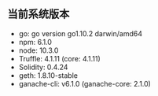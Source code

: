 ## 当前系统版本

+ go: go version go1.10.2 darwin/amd64
+ npm: 6.1.0
+ node: 10.3.0
+ Truffle: 4.1.11 (core: 4.1.11)
+ Solidity: 0.4.24
+ geth: 1.8.10-stable
+ ganache-cli: v6.1.0 (ganache-core: 2.1.0)
